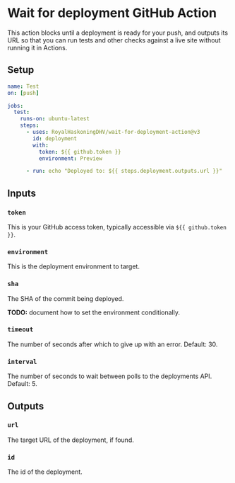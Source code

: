 # Wait for deployment GitHub Action

This action blocks until a deployment is ready for your push, and outputs its
URL so that you can run tests and other checks against a live site without
running it in Actions.

## Setup

```yml
name: Test
on: [push]

jobs:
  test:
    runs-on: ubuntu-latest
    steps:
      - uses: RoyalHaskoningDHV/wait-for-deployment-action@v3
        id: deployment
        with:
          token: ${{ github.token }}
          environment: Preview

      - run: echo "Deployed to: ${{ steps.deployment.outputs.url }}"
```

## Inputs

### `token`
This is your GitHub access token, typically accessible via `${{ github.token }}`.

### `environment`
This is the deployment environment to target.

### `sha`
The SHA of the commit being deployed.

**TODO:** document how to set the environment conditionally.

### `timeout`
The number of seconds after which to give up with an error. Default: 30.

### `interval`
The number of seconds to wait between polls to the deployments API. Default: 5.

## Outputs

### `url`
The target URL of the deployment, if found.

### `id`
The id of the deployment.
